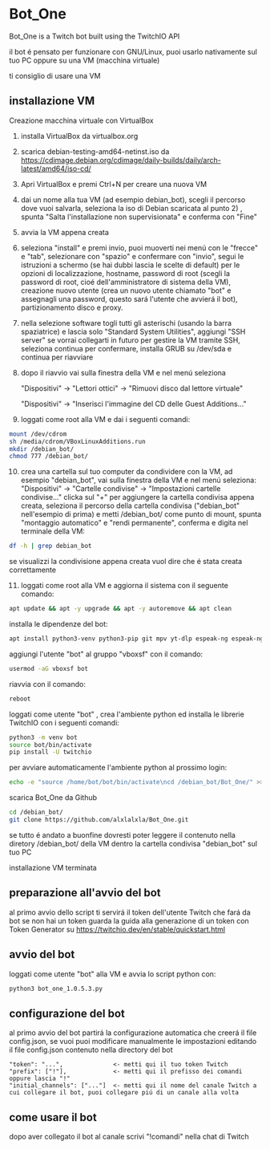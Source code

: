 # Bot_One
Bot_One is a Twitch bot built using the TwitchIO API


il bot é pensato per funzionare con GNU/Linux, puoi usarlo nativamente sul tuo PC oppure su una VM (macchina virtuale)

ti consiglio di usare una VM

## installazione VM

Creazione macchina virtuale con VirtualBox

1) installa VirtualBox da virtualbox.org

2) scarica debian-testing-amd64-netinst.iso da https://cdimage.debian.org/cdimage/daily-builds/daily/arch-latest/amd64/iso-cd/

3) Apri VirtualBox e premi Ctrl+N per creare una nuova VM

4) dai un nome alla tua VM (ad esempio debian_bot), scegli il percorso dove vuoi salvarla, seleziona la iso di Debian scaricata al punto 2) , spunta "Salta l'installazione non supervisionata" e conferma con "Fine"

5) avvia la VM appena creata

6) seleziona "install" e premi invio, puoi muoverti nei menú con le "frecce" e "tab", selezionare con "spazio" e confermare con "invio", segui le istruzioni a schermo (se hai dubbi lascia le scelte di default) per le opzioni di localizzazione, hostname, password di root (scegli la password di root, cioé dell'amministratore di sistema della VM), creazione nuovo utente (crea un nuovo utente chiamato "bot" e assegnagli una password, questo sará l'utente che avvierá il bot), partizionamento disco e proxy.

7) nella selezione software togli tutti gli asterischi (usando la barra spaziatrice) e lascia solo "Standard System Utilities", aggiungi "SSH server" se vorrai collegarti in futuro per gestire la VM tramite SSH, seleziona continua per confermare, installa GRUB su /dev/sda e continua per riavviare

8) dopo il riavvio vai sulla finestra della VM e nel menú seleziona

    "Dispositivi" -> "Lettori ottici"  -> "Rimuovi disco dal lettore virtuale"
  
    "Dispositivi" -> "Inserisci l'immagine del CD delle Guest Additions..."

9) loggati come root alla VM e dai i seguenti comandi:
```bash
mount /dev/cdrom
sh /media/cdrom/VBoxLinuxAdditions.run
mkdir /debian_bot/
chmod 777 /debian_bot/
```

10) crea una cartella sul tuo computer da condividere con la VM, ad esempio "debian_bot", vai sulla finestra della VM e nel menú seleziona:
"Dispositivi" -> "Cartelle condivise" -> "Impostazioni cartelle condivise..."
clicka sul "+" per aggiungere la cartella condivisa appena creata, seleziona il percorso della cartella condivisa ("debian_bot" nell'esempio di prima) e metti /debian_bot/ come punto di mount, spunta "montaggio automatico" e "rendi permanente", conferma e digita nel terminale della VM:
```bash
df -h | grep debian_bot
```
se visualizzi la condivisione appena creata vuol dire che é stata creata correttamente

11) loggati come root alla VM e aggiorna il sistema con il seguente comando:
```bash
apt update && apt -y upgrade && apt -y autoremove && apt clean
```
installa le dipendenze del bot:
```bash
apt install python3-venv python3-pip git mpv yt-dlp espeak-ng espeak-ng-data
```
aggiungi l'utente "bot" al gruppo "vboxsf" con il comando:
```bash
usermod -aG vboxsf bot
```
riavvia con il comando:
```bash
reboot
```
loggati come utente "bot" , crea l'ambiente python ed installa le librerie TwitchIO con i seguenti comandi:
```bash
python3 -m venv bot
source bot/bin/activate
pip install -U twitchio
```

per avviare automaticamente l'ambiente python al prossimo login:
```bash
echo -e "source /home/bot/bot/bin/activate\ncd /debian_bot/Bot_One/" >> ~/.bashrc
```

scarica Bot_One da Github
```bash
cd /debian_bot/
git clone https://github.com/alxlalxla/Bot_One.git
```
se tutto é andato a buonfine dovresti poter leggere il contenuto nella diretory /debian_bot/ della VM dentro la cartella condivisa "debian_bot" sul tuo PC

installazione VM terminata

## preparazione all'avvio del bot
al primo avvio dello script ti servirá il token dell'utente Twitch che fará da bot
se non hai un token guarda la guida alla generazione di un token con Token Generator su https://twitchio.dev/en/stable/quickstart.html 

## avvio del bot
loggati come utente "bot" alla VM e avvia lo script python con:
```bash
python3 bot_one_1.0.5.3.py
```
## configurazione del bot
al primo avvio del bot partirá la configurazione automatica che creerá il file config.json, se vuoi puoi modificare manualmente le impostazioni editando il file config.json contenuto nella directory del bot

    "token": "...",              <- metti qui il tuo token Twitch
    "prefix": ["!"],             <- metti qui il prefisso dei comandi oppure lascia "!"
    "initial_channels": ["..."]  <- metti qui il nome del canale Twitch a cui collegare il bot, puoi collegare piú di un canale alla volta

## come usare il bot
dopo aver collegato il bot al canale scrivi "!comandi" nella chat di Twitch

